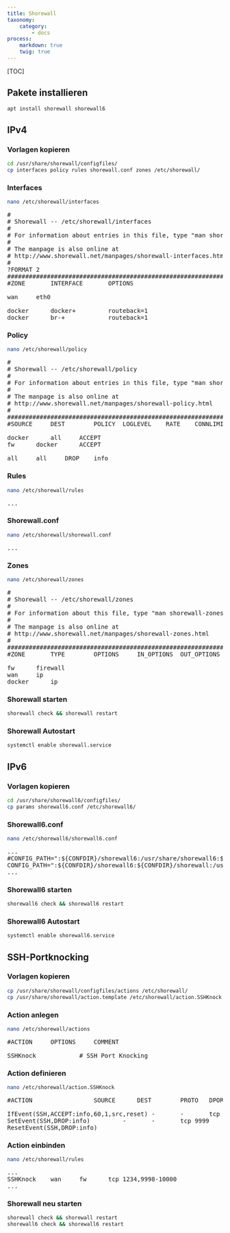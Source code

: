 ```yaml
---
title: Shorewall
taxonomy:
    category:
        - docs
process:
    markdown: true
    twig: true
---
```


[TOC]

## Pakete installieren

```bash
apt install shorewall shorewall6
```

## IPv4

### Vorlagen kopieren

```bash
cd /usr/share/shorewall/configfiles/
cp interfaces policy rules shorewall.conf zones /etc/shorewall/
```

### Interfaces

```bash
nano /etc/shorewall/interfaces
```

<pre>
#
# Shorewall -- /etc/shorewall/interfaces
#
# For information about entries in this file, type "man shorewall-interfaces"
#
# The manpage is also online at
# http://www.shorewall.net/manpages/shorewall-interfaces.html
#
?FORMAT 2
###############################################################################
#ZONE		INTERFACE		OPTIONS

wan		eth0

docker		docker+			routeback=1
docker		br-+			routeback=1
</pre>

### Policy

```bash
nano /etc/shorewall/policy
```

<pre>
#
# Shorewall -- /etc/shorewall/policy
#
# For information about entries in this file, type "man shorewall-policy"
#
# The manpage is also online at
# http://www.shorewall.net/manpages/shorewall-policy.html
#
###############################################################################
#SOURCE		DEST		POLICY	LOGLEVEL	RATE	CONNLIMIT

docker		all		ACCEPT
fw		docker		ACCEPT

all		all		DROP	info
</pre>

### Rules

```bash
nano /etc/shorewall/rules
```

<pre>
...
</pre>

### Shorewall.conf

```bash
nano /etc/shorewall/shorewall.conf
```

<pre>
...
</pre>

### Zones

```bash
nano /etc/shorewall/zones
```

<pre>
#
# Shorewall -- /etc/shorewall/zones
#
# For information about this file, type "man shorewall-zones"
#
# The manpage is also online at
# http://www.shorewall.net/manpages/shorewall-zones.html
#
###############################################################################
#ZONE		TYPE		OPTIONS		IN_OPTIONS	OUT_OPTIONS

fw		firewall
wan		ip
docker		ip
</pre>

### Shorewall starten

```bash
shorewall check && shorewall restart
```

### Shorewall Autostart

```bash
systemctl enable shorewall.service
```

## IPv6

### Vorlagen kopieren

```bash
cd /usr/share/shorewall6/configfiles/
cp params shorewall6.conf /etc/shorewall6/
```

### Shorewall6.conf

```bash
nano /etc/shorewall6/shorewall6.conf
```

<pre>
...
#CONFIG_PATH=":${CONFDIR}/shorewall6:/usr/share/shorewall6:${SHAREDIR}/shorewall"
CONFIG_PATH=":${CONFDIR}/shorewall6:${CONFDIR}/shorewall:/usr/share/shorewall6:${SHAREDIR}/shorewall"
...
</pre>

### Shorewall6 starten

```bash
shorewall6 check && shorewall6 restart
```

### Shorewall6 Autostart

```bash
systemctl enable shorewall6.service
```

## SSH-Portknocking

### Vorlagen kopieren

```bash
cp /usr/share/shorewall/configfiles/actions /etc/shorewall/
cp /usr/share/shorewall/action.template /etc/shorewall/action.SSHKnock
```

### Action anlegen

```bash
nano /etc/shorewall/actions
```

<pre>
#ACTION		OPTIONS		COMMENT

SSHKnock			# SSH Port Knocking
</pre>

### Action definieren

```bash
nano /etc/shorewall/action.SSHKnock
```

<pre>
#ACTION					SOURCE		DEST		PROTO	DPORT	SPORT		ORIGDEST	RATE		USER	MARCONNLIMIT	TIME         HEADERS         SWITCH        HELPER

IfEvent(SSH,ACCEPT:info,60,1,src,reset)	-		-		tcp	1234
SetEvent(SSH,DROP:info)			-		-		tcp	9999
ResetEvent(SSH,DROP:info)
</pre>

### Action einbinden

```bash
nano /etc/shorewall/rules
```

<pre>
...
SSHKnock	wan		fw		tcp	1234,9998-10000
...
</pre>

### Shorewall neu starten

```bash
shorewall check && shorewall restart
shorewall6 check && shorewall6 restart
```